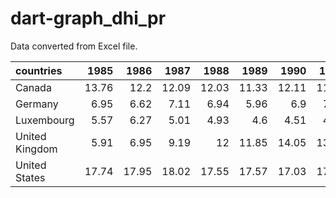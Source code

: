 # dart-graph_dhi_pr

Data converted from Excel file.

| countries      |   1985 |   1986 |   1987 |   1988 |   1989 |   1990 |   1991 |   1992 |   1993 |   1994 |   1995 |   1996 |   1997 |   1998 |   1999 |   2000 |   2001 |   2002 |   2003 |   2004 |   2005 |   2006 |   2007 |   2008 |   2009 |   2010 |   2011 |   2012 |   2013 |   2014 |   2015 |   2016 |   2017 |   2018 |   2019 |   2020 |   2021 |
|:---------------|-------:|-------:|-------:|-------:|-------:|-------:|-------:|-------:|-------:|-------:|-------:|-------:|-------:|-------:|-------:|-------:|-------:|-------:|-------:|-------:|-------:|-------:|-------:|-------:|-------:|-------:|-------:|-------:|-------:|-------:|-------:|-------:|-------:|-------:|-------:|-------:|-------:|
| Canada         |  13.76 |  12.2  |  12.09 |  12.03 |  11.33 |  12.11 |  11.98 |  12.02 |  12.23 |  11.79 |  11.9  |  12.28 |  12.16 |  12.35 |  11.98 |  12.26 |  12.27 |  12.71 |  12.88 |  13    |  12.87 |  12.17 |  12.15 |  12.69 |  12.8  |  12.55 |  12.2  |  13.36 |  13.69 |  12.66 |  14.14 |  12.18 |  12.23 |  12    |  11.47 |   8.45 |   9.61 |
| Germany        |   6.95 |   6.62 |   7.11 |   6.94 |   5.96 |   6.9  |   7.84 |   7.66 |   6.65 |   7.99 |   7.43 |   7.11 |   6.54 |   6.71 |   7.2  |   7.39 |   7.44 |   7.89 |   7.99 |   8.02 |   9.03 |   8.83 |   8.44 |   8.85 |   9.24 |   9.17 |   8.48 |   9.11 |   9.11 |   9.56 |   9.8  |   9.81 |  10.51 |  10.27 |  11.16 |  11.5  |  11.65 |
| Luxembourg     |   5.57 |   6.27 |   5.01 |   4.93 |   4.6  |   4.51 |   4.59 |   4.96 |   3.8  |   6.72 |   5.75 |   6.98 |   6.49 |   6.3  |   6.47 |   6.07 |   5.73 |   6.12 |   8.04 |   7.41 |   8.22 |   6.94 |   6.85 |   8.07 |   7.75 |   6.36 |   7.4  |   8.09 |   8.02 |   7.46 |   9.46 |   9.31 |   9.63 |  10.17 |   9.78 |   8.37 |   9.04 |
| United Kingdom |   5.91 |   6.95 |   9.19 |  12    |  11.85 |  14.05 |  13.98 |  13.43 |  12.73 |  11.09 |  11.01 |  11.75 |  12.03 |  12.44 |  12.5  |  12.05 |  11.45 |  11.27 |  10.65 |   9.6  |  10.01 |  10.65 |  10.87 |  10.06 |   9.39 |   8.83 |   8.06 |   8.41 |   8.25 |   8.71 |   9.09 |   9.26 |   9.75 |   9.43 |  10.56 |   8.92 |   9.73 |
| United States  |  17.74 |  17.95 |  18.02 |  17.55 |  17.57 |  17.03 |  17.39 |  17.66 |  17.56 |  16.84 |  16.26 |  16.52 |  16.59 |  16.95 |  16.89 |  16.61 |  16.85 |  17.35 |  17.52 |  16.65 |  16.69 |  16.72 |  17.42 |  16.93 |  15.38 |  16.18 |  15.96 |  16.36 |  16.22 |  15.62 |  15.45 |  16.8  |  16.92 |  17.21 |  17.39 |  15.66 |  14.35 |
